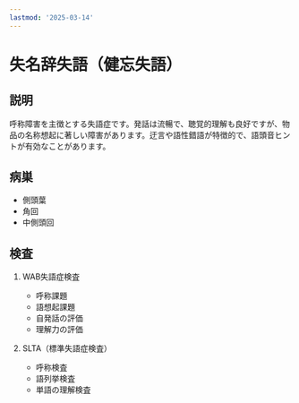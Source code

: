 ```yaml
---
lastmod: '2025-03-14'
---
```


# 失名辞失語（健忘失語）

## 説明

呼称障害を主徴とする失語症です。発話は流暢で、聴覚的理解も良好ですが、物品の名称想起に著しい障害があります。迂言や語性錯語が特徴的で、語頭音ヒントが有効なことがあります。

## 病巣

- 側頭葉
- 角回
- 中側頭回

## 検査

1. WAB失語症検査

   - 呼称課題
   - 語想起課題
   - 自発話の評価
   - 理解力の評価

2. SLTA（標準失語症検査）
   - 呼称検査
   - 語列挙検査
   - 単語の理解検査
